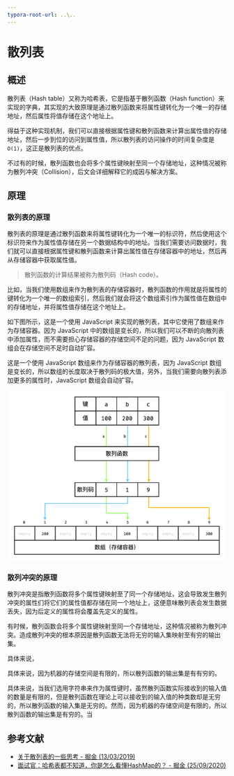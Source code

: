 ```yaml
---
typora-root-url: ..\..
---
```


# 散列表

## 概述

散列表（Hash table）又称为哈希表，它是指基于散列函数（Hash function）来实现的字典，其实现的大致原理是通过散列函数来将属性键转化为一个唯一的存储地址，然后属性将值存储在这个地址上。

得益于这种实现机制，我们可以直接根据属性键和散列函数来计算出属性值的存储地址，然后一步到位的访问到属性值，所以散列表的访问操作的时间复杂度是 `O(1)`，这正是散列表的优点。

不过有的时候，散列函数也会将多个属性键映射至同一个存储地址，这种情况被称为散列冲突（Collision），后文会详细解释它的成因与解决方案。

## 原理

### 散列表的原理

散列表的原理是通过散列函数来将属性键转化为一个唯一的标识符，然后使用这个标识符来作为属性值存储在另一个数据结构中的地址。当我们需要访问数据时，我们就可以直接根据属性键和散列函数来计算出属性值在存储容器中的地址，然后再从存储容器中获取属性值。

> 散列函数的计算结果被称为散列码（Hash code）。

比如，当我们使用数组来作为散列表的存储容器时，散列函数的作用就是将属性的键转化为一个唯一的数组索引，然后我们就会将这个数组索引作为属性值在数组中的存储地址，并将属性值存储在这个地址上。

如下图所示，这是一个使用 JavaScript 来实现的散列表，其中它使用了数组来作为存储容器。因为 JavaScript 中的数组是变长的，所以我们可以不断的向散列表中添加属性，而不需要担心存储容器的存储空间不足的问题，因为 JavaScript 数组会在存储空间不足时自动扩容。

这是一个使用 JavaScript 数组来作为存储容器的散列表，因为 JavaScript 数组是变长的，所以数组的长度取决于散列码的极大值，另外，当我们需要向散列表添加更多的属性时，JavaScript 数组会自动扩容。

![散列表的原理](/static/image/markdown/data-structure/hash-table/hash-table-principle.png)

### 散列冲突的原理

散列冲突是指散列函数将多个属性键映射至了同一个存储地址，这会导致发生散列冲突的属性们将它们的属性值都存储在同一个地址上，这便意味散列表会发生数据丢失，因为后定义的属性将会覆盖先定义的属性。



有时候，散列函数会将多个属性键映射至同一个存储地址，这种情况被称为散列冲突。造成散列冲突的根本原因是散列函数无法将无穷的输入集映射至有穷的输出集。

具体来说，

具体来说，因为机器的存储空间是有限的，所以散列函数的输出集是有有穷的。

具体来说，当我们选用字符串来作为属性键时，虽然散列函数实际接收到的输入值的数量是有限的，但是散列函数在理论上可以接收到的输入值的种类数却是无穷的，所以散列函数的输入集是无穷的。然而，因为机器的存储空间是有限的，所以散列函数的输出集是有穷的。当







## 参考文献

- [关于散列表的一些思考 - 掘金 (13/03/2019)](https://juejin.cn/post/6844903795495796744)
- [面试官：哈希表都不知道，你是怎么看懂HashMap的？ - 掘金 (25/09/2020)](https://juejin.cn/post/6876105622274703368)